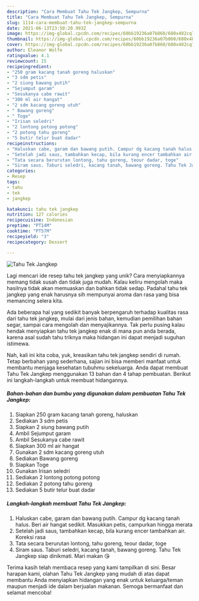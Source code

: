 ```yaml
---
description: "Cara Membuat Tahu Tek Jangkep, Sempurna"
title: "Cara Membuat Tahu Tek Jangkep, Sempurna"
slug: 1114-cara-membuat-tahu-tek-jangkep-sempurna
date: 2021-06-13T23:50:20.993Z
image: https://img-global.cpcdn.com/recipes/60bb19236a07b860/680x482cq70/tahu-tek-jangkep-foto-resep-utama.jpg
thumbnail: https://img-global.cpcdn.com/recipes/60bb19236a07b860/680x482cq70/tahu-tek-jangkep-foto-resep-utama.jpg
cover: https://img-global.cpcdn.com/recipes/60bb19236a07b860/680x482cq70/tahu-tek-jangkep-foto-resep-utama.jpg
author: Eleanor Wolfe
ratingvalue: 4.1
reviewcount: 15
recipeingredient:
- "250 gram kacang tanah goreng haluskan"
- "3 sdm petis"
- "2 siung bawang putih"
- "Sejumput garam"
- "Sesukanya cabe rawit"
- "300 ml air hangat"
- "2 sdm kacang goreng utuh"
- " Bawang goreng"
- " Toge"
- "Irisan seledri"
- "2 lontong potong potong"
- "2 potong tahu goreng"
- "5 butir telur buat dadar"
recipeinstructions:
- "Haluskan cabe, garam dan bawang putih. Campur dg kacang tanah halus. Beri air hangat sedikit. Masukkan petis, campurkan hingga merata"
- "Setelah jadi saus, tambahkan kecap, bila kurang encer tambahkan air. Koreksi rasa"
- "Tata secara berurutan lontong, tahu goreng, teour dadar, toge"
- "Siram saus. Taburi seledri, kacang tanah, bawang goreng. Tahu Tek Jangkep siap dinikmati. Mari makan 😘"
categories:
- Resep
tags:
- tahu
- tek
- jangkep

katakunci: tahu tek jangkep 
nutrition: 127 calories
recipecuisine: Indonesian
preptime: "PT14M"
cooktime: "PT57M"
recipeyield: "3"
recipecategory: Dessert

---
```



![Tahu Tek Jangkep](https://img-global.cpcdn.com/recipes/60bb19236a07b860/680x482cq70/tahu-tek-jangkep-foto-resep-utama.jpg)

Lagi mencari ide resep tahu tek jangkep yang unik? Cara menyiapkannya memang tidak susah dan tidak juga mudah. Kalau keliru mengolah maka hasilnya tidak akan memuaskan dan bahkan tidak sedap. Padahal tahu tek jangkep yang enak harusnya sih mempunyai aroma dan rasa yang bisa memancing selera kita.

Ada beberapa hal yang sedikit banyak berpengaruh terhadap kualitas rasa dari tahu tek jangkep, mulai dari jenis bahan, kemudian pemilihan bahan segar, sampai cara mengolah dan menyajikannya. Tak perlu pusing kalau hendak menyiapkan tahu tek jangkep enak di mana pun anda berada, karena asal sudah tahu triknya maka hidangan ini dapat menjadi suguhan istimewa.




Nah, kali ini kita coba, yuk, kreasikan tahu tek jangkep sendiri di rumah. Tetap berbahan yang sederhana, sajian ini bisa memberi manfaat untuk membantu menjaga kesehatan tubuhmu sekeluarga. Anda dapat membuat Tahu Tek Jangkep menggunakan 13 bahan dan 4 tahap pembuatan. Berikut ini langkah-langkah untuk membuat hidangannya.

<!--inarticleads1-->

##### Bahan-bahan dan bumbu yang digunakan dalam pembuatan Tahu Tek Jangkep:

1. Siapkan 250 gram kacang tanah goreng, haluskan
1. Sediakan 3 sdm petis
1. Siapkan 2 siung bawang putih
1. Ambil Sejumput garam
1. Ambil Sesukanya cabe rawit
1. Siapkan 300 ml air hangat
1. Gunakan 2 sdm kacang goreng utuh
1. Sediakan  Bawang goreng
1. Siapkan  Toge
1. Gunakan Irisan seledri
1. Sediakan 2 lontong potong potong
1. Sediakan 2 potong tahu goreng
1. Sediakan 5 butir telur buat dadar




<!--inarticleads2-->

##### Langkah-langkah membuat Tahu Tek Jangkep:

1. Haluskan cabe, garam dan bawang putih. Campur dg kacang tanah halus. Beri air hangat sedikit. Masukkan petis, campurkan hingga merata
1. Setelah jadi saus, tambahkan kecap, bila kurang encer tambahkan air. Koreksi rasa
1. Tata secara berurutan lontong, tahu goreng, teour dadar, toge
1. Siram saus. Taburi seledri, kacang tanah, bawang goreng. Tahu Tek Jangkep siap dinikmati. Mari makan 😘




Terima kasih telah membaca resep yang kami tampilkan di sini. Besar harapan kami, olahan Tahu Tek Jangkep yang mudah di atas dapat membantu Anda menyiapkan hidangan yang enak untuk keluarga/teman maupun menjadi ide dalam berjualan makanan. Semoga bermanfaat dan selamat mencoba!
